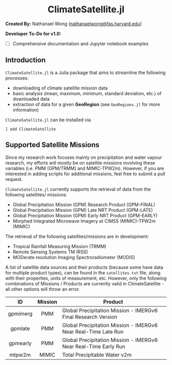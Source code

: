 # **<div align="center">ClimateSatellite.jl</div>**

**Created By:** Nathanael Wong (nathanaelwong@fas.harvard.edu)

**Developer To-Do for v1.0:**
* [ ] Comprehensive documentation and Jupyter notebook examples

## **Introduction**

`ClimateSatellite.jl` is a Julia package that aims to streamline the following processes:
* downloading of climate satellite mission data
* basic analysis (mean, maximum, minimum, standard deviation, etc.) of downloaded data
* extraction of data for a given **GeoRegion** (see `GeoRegions.jl` for more information)

`ClimateSatellite.jl` can be installed via
```
] add ClimateSatellite
```

## Supported Satellite Missions
Since my research work focuses mainly on precipitation and water vapour research, my efforts will mostly be on satellite missions involving these variables (i.e. PMM (GPM/TRMM) and MIMIC-TPW2m).  However, if you are interested in adding scripts for additional missions, feel free to submit a pull request.

`ClimateSatellite.jl` currently supports the retrieval of data from the following satellites/
missions:
* Global Precipitation Mission (GPM) Research Product (GPM-FINAL)
* Global Precipitation Mission (GPM) Late NRT Product (GPM-LATE)
* Global Precipitation Mission (GPM) Early NRT Product (GPM-EARLY)
* Morphed Integrated Microwave Imagery at CIMSS (MIMIC)-TPW2m (MIMIC)

The retrieval of the following satellites/missions are in development:
* Tropical Rainfall Measuring Mission (TRMM)
* Remote Sensing Systems TM (RSS)
* MODerate resolution Imaging Spectroradiometer (MODIS)

A list of satellite data sources and their products (because some have data for multiple product types), can be found in the `satellites.txt` file, along with their properties, units of measurement, etc.  However, only the following combinations of Missions / Products are currently valid in ClimateSatellite - all other options will throw an error.

|    ID   | Mission | Product |
|  :---:  | :---: | --- |
| gpmimerg |  PMM  | Global Precipitation Mission - IMERGv6 Final Research Version |
| gpmlate  |  PMM  | Global Precipitation Mission - IMERGv6 Near Real-Time Late Run |
| gpmearly |  PMM  | Global Precipitation Mission - IMERGv6 Near Real-Time Early Run |
| mtpw2m   | MIMIC | Total Precipitable Water v2m |
